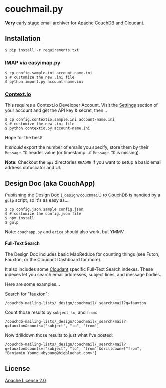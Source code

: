 # couchmail.py

**Very** early stage email archiver for Apache CouchDB
and Cloudant.

## Installation

    $ pip install -r requirements.txt

### IMAP via easyimap.py

    $ cp config.sample.ini account-name.ini
    $ # customize the new .ini file
    $ python import.py account-name.ini

### [Context.io](http://context.io/)

This requires a Context.io Developer Account. Visit the
[Settings](https://console.context.io/#settings) section
of your account and get the API key & secret, then...

    $ cp config.contextio.sample.ini account-name.ini
    $ # customize the new .ini file
    $ python contextio.py account-name.ini

Hope for the best!

It *should* export the number of emails you specify,
store them by their `Message-ID` header value (or
timestamp...if `Message-ID` is missing).

**Note:** Checkout the `api` directories `README` if you want
to setup a basic email address obfuscator and UI.

## Design Doc (aka CouchApp)

Publishing the Design Doc (`_design/couchmail`) to CouchDB is handled by a
`gulp` script, so it's as easy as...

    $ cp config.json.sample config.json
    $ # customize the config.json file
    $ npm install
    $ gulp

Note: `couchapp.py` and `erica` should also work, but YMMV.

#### Full-Text Search

The Design Doc includes basic MapReduce for counting things (see Futon, Fauxton, or the Cloudant Dashboard for more).

It also includes some [Cloudant](http://cloudant.com/) specific Full-Text Search indexes. These indexes let you search email addresses, subject lines, and message bodies.

Here are some examples…

Search for "fauxton":

```
/couchdb-mailing-lists/_design/couchmail/_search/mail?q=fauxton
```

Count those results by `subject`, `to`, and `from`:

```
/couchdb-mailing-lists/_design/couchmail/_search/mail?q=fauxton&counts=["subject", "to", "from"]
```

Now drilldown those results to just what I've posted:

```
/couchdb-mailing-lists/_design/couchmail/_search/mail?q=fauxton&counts=["subject", "to", "from"]&drilldown=["from", "Benjamin Young <byoung@bigbluehat.com>"]
```

## License

[Apache License 2.0](http://www.apache.org/licenses/LICENSE-2.0.html)
